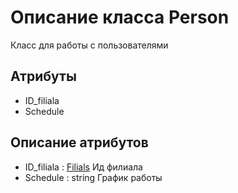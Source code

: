 # Описание класса Person
Класс для работы с пользователями

## Атрибуты

* ID_filiala
* Schedule

## Описание атрибутов

* ID_filiala : [Filials](../sdsd/blob/master/Filials.md) Ид филиала
* Schedule : string График работы
